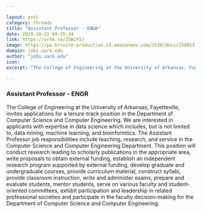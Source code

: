 ```yaml
---

layout: post
category: threads
title: "Assistant Professor - ENGR"
date: 2019-10-22 09:35:34
link: https://vrhk.co/33WiF5j
image: https://pa-hrsuite-production.s3.amazonaws.com/2539/docs/150013.png
domain: jobs.uark.edu
author: "jobs.uark.edu"
icon: 
excerpt: "The College of Engineering at the University of Arkansas, Fayetteville, invites applications for a tenure-track position in the Department of Computer Science and Computer Engineering. We are interested in applicants with expertise in data science which includes, but is not limited to, data mining, machine learning, and bioinformtics. The Assistant Professor job responsibilities include teaching, research, and service in the Computer Science and Computer Engineering Department. This position will conduct research leading to scholarly publications in the appropriate area, write proposals to obtain external funding, establish an independent research program supported by external funding, develop graduate and undergraduate courses, provide curriculum material, construct syllabi, provide classroom instruction, write and administer exams, prepare and evaluate students, mentor students, serve on various faculty and student-oriented committees, exhibit participation and leadership in related professional societies and participate in the faculty decision-making for the Department of Computer Science and Computer Engineering."

---
```


### Assistant Professor - ENGR

The College of Engineering at the University of Arkansas, Fayetteville, invites applications for a tenure-track position in the Department of Computer Science and Computer Engineering. We are interested in applicants with expertise in data science which includes, but is not limited to, data mining, machine learning, and bioinformtics. The Assistant Professor job responsibilities include teaching, research, and service in the Computer Science and Computer Engineering Department. This position will conduct research leading to scholarly publications in the appropriate area, write proposals to obtain external funding, establish an independent research program supported by external funding, develop graduate and undergraduate courses, provide curriculum material, construct syllabi, provide classroom instruction, write and administer exams, prepare and evaluate students, mentor students, serve on various faculty and student-oriented committees, exhibit participation and leadership in related professional societies and participate in the faculty decision-making for the Department of Computer Science and Computer Engineering.